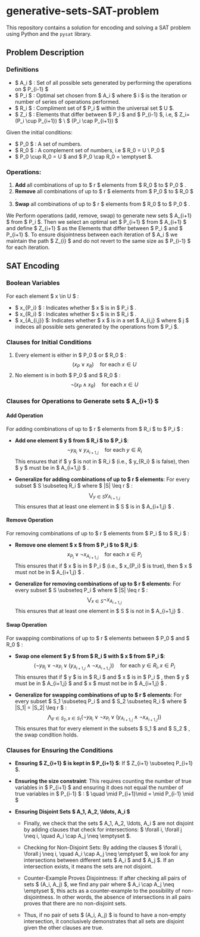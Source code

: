 # generative-sets-SAT-problem

This repository contains a solution for encoding and solving a SAT problem using Python and the `pysat` library.

## Problem Description

### Definitions 
- $ A_i $ : Set of all possible sets generated by performing the operations on $ P_{i-1} $
- $ P_i $ : Optimal set chosen from $ A_i $ where $ i $ is the iteration or number of series of operations performed. 
- $ R_i $ : Compliment set of $ P_i $ within the universal set $ U $. 
- $ Z_i $ : Elements that differ between $ P_i $ and $ P_{i-1} $, i.e, $ Z_i=(P_i \cup P_{i+1}) $ \ $ (P_i \cap P_{i+1}) $ 

Given the initial conditions:
- $ P_0 $ : A set of numbers.
- $ R_0 $ : A complement set of numbers, i.e $ R_0 = U \ P_0 $
- $ P_0 \cup R_0 = U $ and $ P_0 \cap R_0 = \emptyset $.

### Operations:
1. **Add** all combinations of up to $ r $  elements from $ R_0 $  to $ P_0 $ .
2. **Remove** all combinations of up to $ r $  elements from $ P_0 $  to $ R_0 $ .
3. **Swap** all combinations of up to $ r $  elements from $ R_0 $  to $ P_0 $ .

We Perform operations (add, remove, swap) to generate new sets $ A_{i+1} $ from $ P_i $. Then
we select an optimal set $ P_{i+1} $ from $ A_{i+1} $ and define $ Z_{i+1} $ as the Elements that differ between $ P_i $ and $ P_{i+1} $.
To ensure disjointness between each iteration of $ A_i $ we maintain the path $ Z_{i} $ and do not revert to the same size as $ P_{i-1} $ for each iteration. 

## SAT Encoding

### Boolean Variables
For each element $ x \in U $ :
- $ x_{P_i} $ : Indicates whether $ x $  is in $ P_i $ .
- $ x_{R_i} $ : Indicates whether $ x $  is in $ R_i $ .
- $ x_{A_{i,j}} $: Indicates whether $ x $ is in a set $ A_{i,j} $ where $ j $ indeces all possible sets generated by the operations from $ P_i $.


### Clauses for Initial Conditions
1. Every element is either in $ P_0 $  or $ R_0 $ :
   $$ (x_P \lor x_R) \quad \text{for each } x \in U $$
2. No element is in both $ P_0 $  and $ R_0 $ :
   $$ \neg (x_P \land x_R) \quad \text{for each } x \in U $$

### Clauses for Operations to Generate sets $ A_{i+1} $

#### Add Operation
For adding combinations of up to $ r $  elements from $ R_i $  to $ P_i $ :
- **Add one element $ y $  from $ R_i $  to $ P_i $**: 
   $$ \neg y_{R_i} \lor y_{A_{i+1,j}} \quad \text{for each } y \in R_i $$
   This ensures that if $ y $  is not in $ R_i $  (i.e., $ y_{R_i} $  is false), then $ y $  must be in $ A_{i+1,j} $ .

- **Generalize for adding combinations of up to $ r $  elements**:
   For every subset $ S \subseteq R_i $  where $ |S| \leq r $ :
   $$ \bigvee_{y \in S} y_{A_{i+1,j}} $$
   This ensures that at least one element in $ S $  is in $ A_{i+1,j} $ .

#### Remove Operation
For removing combinations of up to $ r $  elements from $ P_i $  to $ R_i $ :
- **Remove one element $ x $  from $ P_i $  to $ R_i $**:
   $$ x_{P_i} \lor \neg x_{A_{i+1,j}} \quad \text{for each } x \in P_i $$
   This ensures that if $ x $  is in $ P_i $  (i.e., $ x_{P_i} $  is true), then $ x $  must not be in $ A_{i+1,j} $ .

- **Generalize for removing combinations of up to $ r $  elements**:
   For every subset $ S \subseteq P_i $  where $ |S| \leq r $ :
   $$ \bigvee_{x \in S} \neg x_{A_{i+1,j}} $$
   This ensures that at least one element in $ S $  is not in $ A_{i+1,j} $ .

#### Swap Operation
For swapping combinations of up to $ r $  elements between $ P_0 $  and $ R_0 $ :
- **Swap one element $ y $  from $ R_i $  with $ x $  from $ P_i $**:
   $$ (\neg y_{R_i} \lor \neg x_{P_i} \lor (y_{A_{i+1,j}} \land \neg x_{A_{i+1,j}})) \quad \text{for each } y \in R_i, x \in P_i $$
   This ensures that if $ y $  is in $ R_i $  and $ x $  is in $ P_i $ , then $ y $  must be in $ A_{i+1,j} $  and $ x $  must not be in $ A_{i+1,j} $ .

- **Generalize for swapping combinations of up to $ r $  elements**:
   For every subset $ S_1 \subseteq P_i $  and $ S_2 \subseteq R_i $  where $ |S_1| = |S_2| \leq r $ :
   $$ \bigwedge_{y \in S_2, x \in S_1} (\neg y_{R_i} \lor \neg x_{P_i} \lor (y_{A_{i+1,j}} \land \neg x_{A_{i+1,j}})) $$
   This ensures that for every element in the subsets $ S_1 $  and $ S_2 $ , the swap condition holds.

### Clauses for Ensuring the Conditions
- **Ensuring $ Z_{i+1} $  is kept in $ P_{i+1} $**:
   If  $ Z_{i+1} \subseteq P_{i+1} $.

- **Ensuring the size constraint**:
   This requires counting the number of true variables in $ P_{i+1} $  and ensuring it does not equal the number of true variables in $ P_{i-1} $ : $ \quad \mid P_{i+1}\mid = \mid P_{i-1} \mid $

- **Ensuring Disjoint Sets $ A_1, A_2, \ldots, A_i $**

    - Finally, we check that the sets $ A_1, A_2, \ldots, A_i $ are not disjoint by adding clauses that check for intersections: $ \forall i, \forall j \neq i, \quad A_i \cap A_j \neq \emptyset $.

    - Checking for Non-Disjoint Sets: By adding the clauses $ \forall i, \forall j \neq i, \quad A_i \cap A_j \neq \emptyset $, we look for any intersections between different sets $ A_i $ and $ A_j $. If an intersection exists, it means the sets are not disjoint.

    - Counter-Example Proves Disjointness: If after checking all pairs of sets $ (A_i, A_j) $, we find any pair where $ A_i \cap A_j \neq \emptyset $, this acts as a counter-example to the possibility of non-disjointness. In other words, the absence of intersections in all pairs proves that there are no non-disjoint sets.

    - Thus, if no pair of sets $ (A_i, A_j) $ is found to have a non-empty intersection, it conclusively demonstrates that all sets are disjoint given the other clauses are true.

